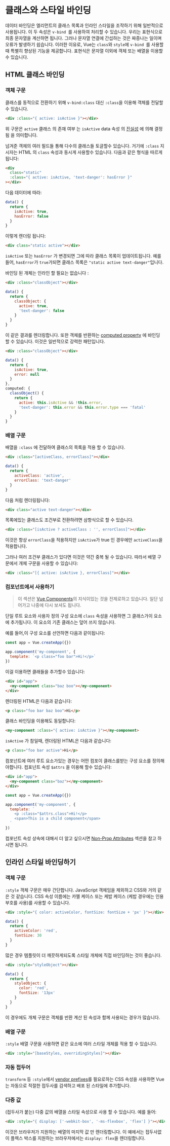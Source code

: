 # 클래스와 스타일 바인딩

데이터 바인딩은 엘리먼트의 클래스 목록과 인라인 스타일을 조작하기 위해 일반적으로 사용됩니다. 이 두 속성은 `v-bind `를 사용하여 처리할 수 있습니다. 우리는 표현식으로 최종 문자열을 계산하면 됩니다. 그러나 문자열 연결에 간섭하는 것은 짜증나는 일이며 오류가 발생하기 쉽습니다. 이러한 이유로, Vue는 `class`와 `style`에 `v-bind `를 사용할 때 특별히 향상된 기능을 제공합니다. 표현식은 문자열 이외에 객체 또는 배열을 이용할 수 있습니다.

## HTML 클래스 바인딩

### 객체 구문

클래스를 동적으로 전환하기 위해 `v-bind:class` 대신 `:class`을 이용해 객체를 전달할 수 있습니다.

```html
<div :class="{ active: isActive }"></div>
```

위 구문은 `active` 클래스 의 존재 여부 는 `isActive` data 속성 의 [진실성](https://developer.mozilla.org/en-US/docs/Glossary/Truthy) 에 의해 결정됨 을 의미합니다.

넘겨준 객체의 여러 필드들 통해 다수의 클래스들 토글할수 있습니다. 거기에 `:class` 지시자는 HTML 의 `class`  속성과 동시게 사용할수 있습니다. 다음과 같은 형식을 따르게 됩니다:

```html
<div
  class="static"
  :class="{ active: isActive, 'text-danger': hasError }"
></div>
```

다음 데이터에 따라:

```js
data() {
  return {
    isActive: true,
    hasError: false
  }
}
```

이렇게 렌더링 됩니다:

```html
<div class="static active"></div>
```

`isActive` 또는 `hasError` 가 변경되면 그에 따라 클래스 목록이 업데이트됩니다. 예를 들어, `hasError`가  `true`가되면 클래스 목록은 `"static active text-danger"`입니다.

바인딩 된 개체는 인라인 할 필요는 없습니다 :

```html
<div :class="classObject"></div>
```

```js
data() {
  return {
    classObject: {
      active: true,
      'text-danger': false
    }
  }
}
```

이 같은 결과를 렌더링합니다. 또한 객체를 반환하는  [computed property](computed.md) 에 바인딩 할 수 있습니다. 이것은 일반적으로 강력한 패턴입니다.

```html
<div :class="classObject"></div>
```

```js
data() {
  return {
    isActive: true,
    error: null
  }
},
computed: {
  classObject() {
    return {
      active: this.isActive && !this.error,
      'text-danger': this.error && this.error.type === 'fatal'
    }
  }
}
```

### 배열 구문

배열을 `:class` 에 전달하여 클래스의 목록을 적용 할 수 있습니다.

```html
<div :class="[activeClass, errorClass]"></div>
```

```js
data() {
  return {
    activeClass: 'active',
    errorClass: 'text-danger'
  }
}
```

다음 처럼 렌더링됩니다:

```html
<div class="active text-danger"></div>
```

목록에있는 클래스도 조건부로 전환하려면 삼항식으로 할 수 있습니다.

```html
<div :class="[isActive ? activeClass : '', errorClass]"></div>
```

이것은 항상 `errorClass`을 적용하지만 `isActive`가 true 인 경우에만 `activeClass`을 적용합니다.

그러나 여러 조건부 클래스가 있다면 이것은 약간 중복 될 수 있습니다. 따라서 배열 구문에서 개체 구문을 사용할 수 있습니다:

```html
<div :class="[{ active: isActive }, errorClass]"></div>
```

### 컴포넌트에서 사용하기

> 이 섹션은 [Vue Components](component-basics.md)의 지식이있는 것을 전제로하고 있습니다.  일단 넘어가고 나중에 다시 보셔도 됩니다.

단일 루트 요소와 사용자 정의 구성 요소에 `class` 속성을 사용하면 그 클래스가이 요소에 추가됩니다. 이 요소의 기존 클래스는 덮어 쓰지 않습니다.

예를 들어,이 구성 요소를 선언하면 다음과 같이됩니다:

```js
const app = Vue.createApp({})

app.component('my-component', {
  template: `<p class="foo bar">Hi!</p>`
})
```

이걸 이용하면 클래들을 추가할수 있습니다:

```html
<div id="app">
  <my-component class="baz boo"></my-component>
</div>
```

렌더링된 HTML은 다음과 같습니다:

```html
<p class="foo bar baz boo">Hi</p>
```

클래스 바인딩을 이용해도 동일합니다:

```html
<my-component :class="{ active: isActive }"></my-component>
```

 `isActive` 가 참일때, 렌더링된 HTML은 다음과 같습니다:

```html
<p class="foo bar active">Hi</p>
```

컴포넌트에 여러 루트 요소가있는 경우는 어떤 컴포이 클래스를받는 구성 요소를 정의해야합니다. 컴포넌트 속성 `$attrs` 을 이용해 할수 있습니다:

```html
<div id="app">
  <my-component class="baz"></my-component>
</div>
```

```js
const app = Vue.createApp({})

app.component('my-component', {
  template: `
    <p :class="$attrs.class">Hi!</p>
    <span>This is a child component</span>
  `
})
```

컴포넌트 속성 상속에 대해서 더 알고 싶으시면 [Non-Prop Attributes](component-attrs.html) 섹션을 참고 하시면 됩니다.

## 인라인 스타일 바인딩하기

### 객체 구문

`:style` 객체 구문은 매우 간단합니다. JavaScript 객체임을 제외하고 CSS와 거의 같은 것 같습니다. CSS 속성 이름에는 카멜 케이스 또는 케밥 케이스 (케밥 경우에는 인용 부호를 사용)를 사용할 수 있습니다.

```html
<div :style="{ color: activeColor, fontSize: fontSize + 'px' }"></div>
```

```js
data() {
  return {
    activeColor: 'red',
    fontSize: 30
  }
}
```

많은 경우 템플릿이 더 깨끗하게되도록 스타일 개체에 직접 바인딩하는 것이 좋습니다.

```html
<div :style="styleObject"></div>
```

```js
data() {
  return {
    styleObject: {
      color: 'red',
      fontSize: '13px'
    }
  }
}
```

이 경우에도 개체 구문은 객체를 반환 계산 된 속성과 함께 사용되는 경우가 많습니다.

### 배열 구문

`:style` 배열 구문을 사용하면 같은 요소에 여러 스타일 개체를 적용 할 수 있습니다.

```html
<div :style="[baseStyles, overridingStyles]"></div>
```

### 자동 접두어

`transform`  등 `:style`에서 [vendor prefixes](https://developer.mozilla.org/en-US/docs/Glossary/Vendor_Prefix)를 필요로하는 CSS 속성을 사용하면 Vue는 자동으로 적절한 접두사를 검색하고 배포 된 스타일에 추가합니다.

### 다중 값

(접두사가 붙는) 다중  값의 배열을 스타일 속성으로 사용 할 수 있습니다. 예를 들어:

```html
<div :style="{ display: ['-webkit-box', '-ms-flexbox', 'flex'] }"></div>
```

이것은 브라우저가 지원하는 배열의 마지막 값 만 렌더링합니다. 이 예에서는 접두사없이 플렉스 박스를 지원하는 브라우저에서는  ` display: flex `을 렌더링합니다.
